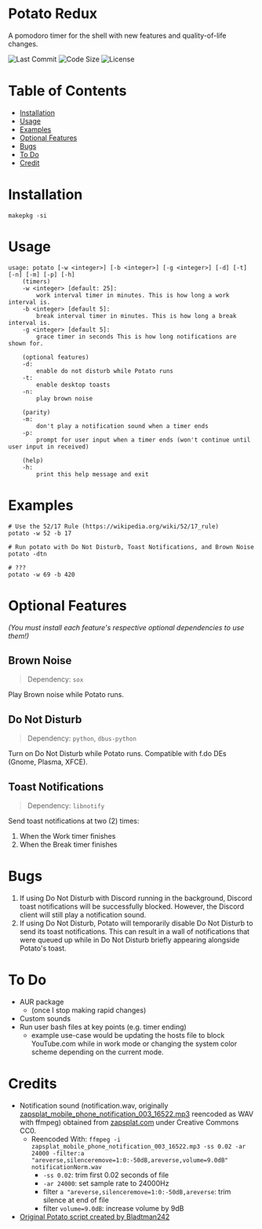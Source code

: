 # Potato Redux

A pomodoro timer for the shell with new features and quality-of-life changes.

<div align="left">
	<img src="https://img.shields.io/github/last-commit/Enchoseon/potato-redux?color=2A0944&labelColor=525E75&style=flat" alt="Last Commit">
	<img src="https://img.shields.io/github/languages/code-size/Enchoseon/potato-redux?color=3FA796&labelColor=525E75&style=flat" alt="Code Size">
	<!--<img src="https://img.shields.io/aur/version/potato-redux?color=FEC260&labelColor=525E75&style=flat" alt="AUR Version">-->
	<img src="https://img.shields.io/github/license/Enchoseon/potato-redux?color=A10035&labelColor=525E75&style=flat" alt="License">
</div>

# Table of Contents

- [Installation](#installation)
- [Usage](#usage)
- [Examples](#examples)
- [Optional Features](#optional-features)
- [Bugs](#bugs)
- [To Do](#to-do)
- [Credit](#credits)

# Installation

`makepkg -si`

# Usage

```
usage: potato [-w <integer>] [-b <integer>] [-g <integer>] [-d] [-t] [-n] [-m] [-p] [-h]
    (timers)
    -w <integer> [default: 25]:
        work interval timer in minutes. This is how long a work interval is.
    -b <integer> [default 5]:
        break interval timer in minutes. This is how long a break interval is.
    -g <integer> [default 5]:
        grace timer in seconds This is how long notifications are shown for.

    (optional features)
    -d:
        enable do not disturb while Potato runs
    -t:
        enable desktop toasts
    -n:
        play brown noise

    (parity)
    -m:
        don't play a notification sound when a timer ends
    -p:
        prompt for user input when a timer ends (won't continue until user input in received)

    (help)
    -h:
        print this help message and exit
```

# Examples

```
# Use the 52/17 Rule (https://wikipedia.org/wiki/52/17_rule)
potato -w 52 -b 17

# Run potato with Do Not Disturb, Toast Notifications, and Brown Noise
potato -dtn

# ???
potato -w 69 -b 420
```

# Optional Features

*(You must install each feature's respective optional dependencies to use them!)*

## Brown Noise

> Dependency: `sox`

Play Brown noise while Potato runs.

## Do Not Disturb

> Dependency: `python`, `dbus-python`

Turn on Do Not Disturb while Potato runs. Compatible with f.do DEs (Gnome, Plasma, XFCE).

## Toast Notifications

> Dependency: `libnotify`

Send toast notifications at two (2) times:
1. When the Work timer finishes
2. When the Break timer finishes

# Bugs

1. If using Do Not Disturb with Discord running in the background, Discord toast notifications will be successfully blocked. However, the Discord client will still play a notification sound.
2. If using Do Not Disturb, Potato will temporarily disable Do Not Disturb to send its toast notifications. This can result in a wall of notifications that were queued up while in Do Not Disturb briefly appearing alongside Potato's toast.

# To Do

- AUR package
    - (once I stop making rapid changes)
- Custom sounds
- Run user bash files at key points (e.g. timer ending)
    - example use-case would be updating the hosts file to block YouTube.com while in work mode or changing the system color scheme depending on the current mode.

# Credits

- Notification sound (notification.wav, originally
[zapsplat_mobile_phone_notification_003_16522.mp3](https://wayback.archive.org/https://www.zapsplat.com/wp-content/uploads/2015/sound-effects-14566/zapsplat_mobile_phone_notification_003_16522.mp3) reencoded as WAV with
ffmpeg)
obtained from [zapsplat.com](https://www.zapsplat.com/) under Creative Commons
CC0.
    - Reencoded With: `ffmpeg -i zapsplat_mobile_phone_notification_003_16522.mp3 -ss 0.02 -ar 24000 -filter:a "areverse,silenceremove=1:0:-50dB,areverse,volume=9.0dB" notificationNorm.wav`
        - `-ss 0.02`: trim first 0.02 seconds of file
        - `-ar 24000`: set sample rate to 24000Hz
        - filter `a "areverse,silenceremove=1:0:-50dB,areverse`: trim silence at end of file
        - filter `volume=9.0dB`: increase volume by 9dB
- [Original Potato script created by Bladtman242](https://github.com/Bladtman242/potato)
